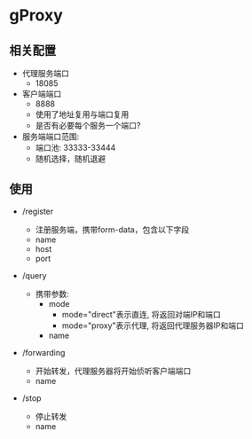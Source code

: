 # gProxy

## 相关配置

* 代理服务端口
    * 18085
* 客户端端口
    * 8888
    * 使用了地址复用与端口复用
    * 是否有必要每个服务一个端口?
* 服务端端口范围:
    * 端口池: 33333-33444
    * 随机选择，随机退避

## 使用

* /register
    * 注册服务端，携带form-data，包含以下字段
    * name
    * host
    * port

* /query
    * 携带参数:
        * mode
            * mode="direct"表示直连, 将返回对端IP和端口
            * mode="proxy"表示代理, 将返回代理服务器IP和端口
        * name

* /forwarding
    * 开始转发，代理服务器将开始侦听客户端端口
    * name

* /stop
    * 停止转发
    * name

